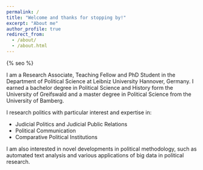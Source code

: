 ```yaml
---
permalink: /
title: "Welcome and thanks for stopping by!"
excerpt: "About me"
author_profile: true
redirect_from: 
  - /about/
  - /about.html
---
```

{% seo %}

I am a Research Associate, Teaching Fellow and PhD Student in the Department of Political Science at Leibniz University Hannover, Germany. I earned a bachelor degree in Political Science and History form the University of Greifswald and a master degree in Political Science from the University of Bamberg.

I research politics with particular interest and expertise in:
- Judicial Politics and Judicial Public Relations
- Political Communication
- Comparative Political Institutions


I am also interested in novel developments in political methodology, such as automated text analysis and various applications of big data in political research.

